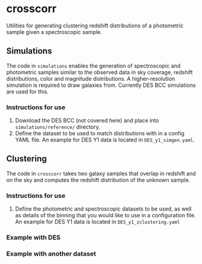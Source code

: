 # crosscorr

Utilities for generating clustering redshift distributions of a photometric sample given a spectroscopic sample. 

## Simulations

The code in `simulations` enables the generation of spectroscopic and photometric samples similar to the observed data in sky coverage, redshift distributions, color and magnitude distributions. A higher-resolution simulation is required to draw galaxies from. Currently DES BCC simulations are used for this. 

### Instructions for use

1. Download the DES BCC (not covered here) and place into `simulations/reference/` directory. 
2. Define the dataset to be used to match distributions with in a config YAML file. An example for DES Y1 data is located in `DES_y1_simgen.yaml`.  

## Clustering

The code in `crosscorr` takes two galaxy samples that overlap in redshift and on the sky and computes the redshift distribution of the unknown sample. 

### Instructions for use

1. Define the photometric and spectroscopic datasets to be used, as well as details of the binning that you would like to use in a configuration file. An example for DES Y1 data is located in `DES_y1_zclustering.yaml`

### Example with DES



### Example with another dataset